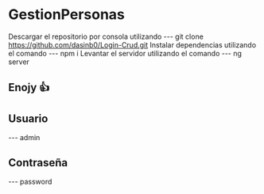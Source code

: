 # GestionPersonas

Descargar el repositorio por consola utilizando ---  git clone https://github.com/dasinb0/Login-Crud.git
Instalar dependencias utilizando el comando --- npm i 
Levantar el servidor utilizando el comando --- ng server

## Enojy :+1:


## Usuario
--- admin
## Contraseña
--- password
